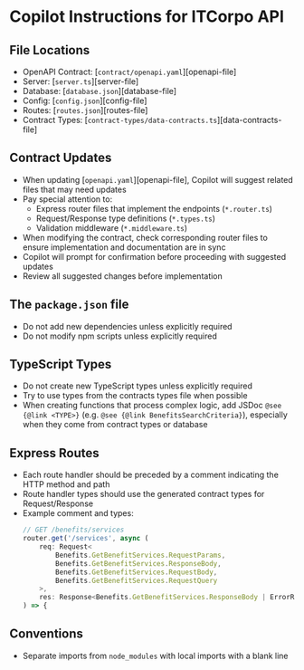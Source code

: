 # Copilot Instructions for ITCorpo API

## File Locations
- OpenAPI Contract: [`contract/openapi.yaml`][openapi-file]
- Server: [`server.ts`][server-file]
- Database: [`database.json`][database-file]
- Config: [`config.json`][config-file]
- Routes: [`routes.json`][routes-file]
- Contract Types: [`contract-types/data-contracts.ts`][data-contracts-file]

## Contract Updates

- When updating [`openapi.yaml`][openapi-file], Copilot will suggest related files that may need updates
- Pay special attention to:
  - Express router files that implement the endpoints (`*.router.ts`)
  - Request/Response type definitions (`*.types.ts`)
  - Validation middleware (`*.middleware.ts`)
- When modifying the contract, check corresponding router files to ensure implementation and documentation are in sync
- Copilot will prompt for confirmation before proceeding with suggested updates
- Review all suggested changes before implementation

## The `package.json` file
- Do not add new dependencies unless explicitly required
- Do not modify npm scripts unless explicitly required

## TypeScript Types
- Do not create new TypeScript types unless explicitly required
- Try to use types from the contracts types file when possible
- When creating functions that process complex logic, add JSDoc `@see {@link <TYPE>}` (e.g. `@see {@link BenefitsSearchCriteria}`), especially when they come from contract types or database

## Express Routes
- Each route handler should be preceded by a comment indicating the HTTP method and path
- Route handler types should use the generated contract types for Request/Response
- Example comment and types:
  ```typescript
  // GET /benefits/services
  router.get('/services', async (
      req: Request<
          Benefits.GetBenefitServices.RequestParams,
          Benefits.GetBenefitServices.ResponseBody,
          Benefits.GetBenefitServices.RequestBody,
          Benefits.GetBenefitServices.RequestQuery
      >,
      res: Response<Benefits.GetBenefitServices.ResponseBody | ErrorResponse>
  ) => {
  ```

## Conventions

- Separate imports from `node_modules` with local imports with a blank line
